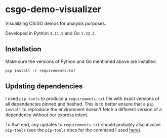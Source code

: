 # csgo-demo-visualizer
 Visualizing CS:GO demos for analysis purposes.

 Developed in Python `3.11.9` and Go `1.22.2`.

## Installation

Make sure the versions of Python and Go mentioned above are installed.

`pip install -r requirements.txt`

## Updating dependencies

I used `pip-tools` to produce a `requirements.txt` file with exact versions of all dependencies pinned and hashed. This is to better ensure that a `pip install` to reproduce the environment doesn't fetch a different version of a dependency without our express intent.

To that end, any updates to `requirements.txt` should probably also involve `pip-tools` (see the `pip-tools` docs for the command I used [here](https://github.com/jazzband/pip-tools?tab=readme-ov-file#using-hashes)).